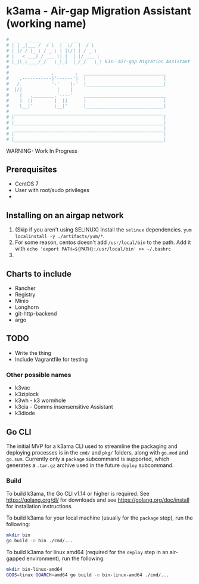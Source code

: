 # k3ama - Air-gap Migration Assistant (working name)
```bash
#  _    _____   _    __  __    _
# | | _|___ /  / \  |  \/  |  / \
# | |/ / |_ \ / _ \ | |\/| | / _ \
# |   < ___) / ___ \| |  | |/ ___ \
# |_|\_\____/_/   \_\_|  |_/_/   \_\ k3s- Air-gap Migration Assistant
#
#                ,        ,  _______________________________
#    ,-----------|'------'|  |                             |
#   /.           '-'    |-'  |_____________________________|
#  |/|             |    |
#    |   .________.'----'    _______________________________
#    |  ||        |  ||      |                             |
#    \__|'        \__|'      |_____________________________|
#
# |‾‾‾‾‾‾‾‾‾‾‾‾‾‾‾‾‾‾‾‾‾‾‾‾‾‾‾‾‾‾‾‾‾‾‾‾‾‾‾‾‾‾‾‾‾‾‾‾‾‾‾‾‾‾‾‾|
# |________________________________________________________|
#                                                          |
# |‾‾‾‾‾‾‾‾‾‾‾‾‾‾‾‾‾‾‾‾‾‾‾‾‾‾‾‾‾‾‾‾‾‾‾‾‾‾‾‾‾‾‾‾‾‾‾‾‾‾‾‾‾‾‾‾|
# |________________________________________________________|

```
WARNING- Work In Progress

## Prerequisites
* CentOS 7
* User with root/sudo privileges
* 

## Installing on an airgap network
1) (Skip if you aren't using SELINUX) Install the `selinux` dependencies. `yum localinstall -y ./artifacts/yum/*`.
2) For some reason, centos doesn't add `/usr/local/bin` to the path. Add it with `echo 'export PATH=${PATH}:/usr/local/bin' >> ~/.bashrc`
3) 



## Charts to include
* Rancher
* Registry
* Minio
* Longhorn
* git-http-backend
* argo

## TODO
* Write the thing
* Include Vagrantfile for testing

### Other possible names
* k3vac
* k3ziplock
* k3wh - k3 wormhole
* k3cia - Comms insensensitive Assistant
* k3diode

## Go CLI

The initial MVP for a k3ama CLI used to streamline the packaging and deploying processes is in the
`cmd/` and `pkg/` folders, along with `go.mod` and `go.sum`. Currently only a `package` subcommand
is supported, which generates a `.tar.gz` archive used in the future `deploy` subcommand.

### Build

To build k3ama, the Go CLI v1.14 or higher is required. See <https://golang.org/dl/> for downloads
and see <https://golang.org/doc/install> for installation instructions.

To build k3ama for your local machine (usually for the `package` step), run the following:

```bash
mkdir bin
go build -o bin ./cmd/...
```

To build k3ama for linux amd64 (required for the `deploy` step in an air-gapped environment), run
the following:

```bash
mkdir bin-linux-amd64
GOOS=linux GOARCH=amd64 go build -o bin-linux-amd64 ./cmd/...
```
